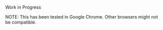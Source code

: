 Work in Progress

NOTE: This has been tested in Google Chrome. Other browsers might not be compatible.
